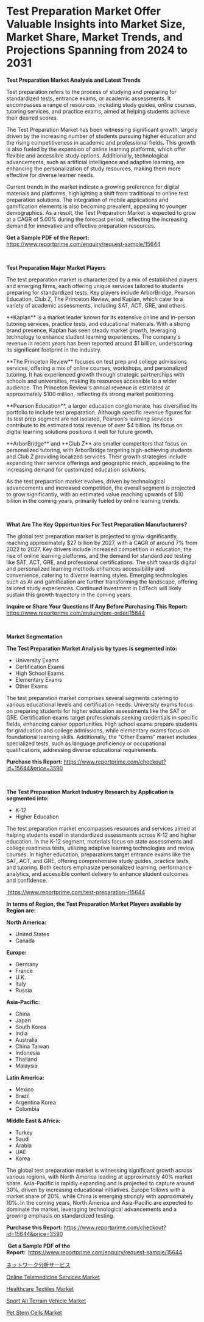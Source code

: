<p><h1>Test Preparation Market Offer Valuable Insights into Market Size, Market Share, Market Trends, and Projections Spanning from 2024 to 2031</h1></p><p><strong>Test Preparation Market Analysis and Latest Trends</strong></p>
<p><p>Test preparation refers to the process of studying and preparing for standardized tests, entrance exams, or academic assessments. It encompasses a range of resources, including study guides, online courses, tutoring services, and practice exams, aimed at helping students achieve their desired scores.</p><p>The Test Preparation Market has been witnessing significant growth, largely driven by the increasing number of students pursuing higher education and the rising competitiveness in academic and professional fields. This growth is also fueled by the expansion of online learning platforms, which offer flexible and accessible study options. Additionally, technological advancements, such as artificial intelligence and adaptive learning, are enhancing the personalization of study resources, making them more effective for diverse learner needs.</p><p>Current trends in the market indicate a growing preference for digital materials and platforms, highlighting a shift from traditional to online test preparation solutions. The integration of mobile applications and gamification elements is also becoming prevalent, appealing to younger demographics. As a result, the Test Preparation Market is expected to grow at a CAGR of 5.00% during the forecast period, reflecting the increasing demand for innovative and effective preparation resources.</p></p>
<p><strong>Get a Sample PDF of the Report:&nbsp;</strong> <a href="https://www.reportprime.com/enquiry/request-sample/15644">https://www.reportprime.com/enquiry/request-sample/15644</a></p>
<p>&nbsp;</p>
<p><strong>Test Preparation Major Market Players</strong></p>
<p><p>The test preparation market is characterized by a mix of established players and emerging firms, each offering unique services tailored to students preparing for standardized tests. Key players include ArborBridge, Pearson Education, Club Z, The Princeton Review, and Kaplan, which cater to a variety of academic assessments, including SAT, ACT, GRE, and others.</p><p>**Kaplan** is a market leader known for its extensive online and in-person tutoring services, practice tests, and educational materials. With a strong brand presence, Kaplan has seen steady market growth, leveraging technology to enhance student learning experiences. The company's revenue in recent years has been reported around $1 billion, underscoring its significant footprint in the industry.</p><p>**The Princeton Review** focuses on test prep and college admissions services, offering a mix of online courses, workshops, and personalized tutoring. It has experienced growth through strategic partnerships with schools and universities, making its resources accessible to a wider audience. The Princeton Review's annual revenue is estimated at approximately $100 million, reflecting its strong market positioning.</p><p>**Pearson Education**, a larger education conglomerate, has diversified its portfolio to include test preparation. Although specific revenue figures for its test prep segment are not isolated, Pearson's learning services contribute to its estimated total revenue of over $4 billion. Its focus on digital learning solutions positions it well for future growth.</p><p>**ArborBridge** and **Club Z** are smaller competitors that focus on personalized tutoring, with ArborBridge targeting high-achieving students and Club Z providing localized services. Their growth strategies include expanding their service offerings and geographic reach, appealing to the increasing demand for customized education solutions.</p><p>As the test preparation market evolves, driven by technological advancements and increased competition, the overall segment is projected to grow significantly, with an estimated value reaching upwards of $10 billion in the coming years, primarily fueled by online learning trends.</p></p>
<p>&nbsp;</p>
<p><strong>What Are The Key Opportunities For Test Preparation Manufacturers?</strong></p>
<p><p>The global test preparation market is projected to grow significantly, reaching approximately $27 billion by 2027, with a CAGR of around 7% from 2022 to 2027. Key drivers include increased competition in education, the rise of online learning platforms, and the demand for standardized testing like SAT, ACT, GRE, and professional certifications. The shift towards digital and personalized learning methods enhances accessibility and convenience, catering to diverse learning styles. Emerging technologies such as AI and gamification are further transforming the landscape, offering tailored study experiences. Continued investment in EdTech will likely sustain this growth trajectory in the coming years.</p></p>
<p><strong>Inquire or Share Your Questions If Any Before Purchasing This Report:</strong> <a href="https://www.reportprime.com/enquiry/pre-order/15644">https://www.reportprime.com/enquiry/pre-order/15644</a></p>
<p>&nbsp;</p>
<p><strong>Market Segmentation</strong></p>
<p><strong>The Test Preparation Market Analysis by types is segmented into:</strong></p>
<p><ul><li>University Exams</li><li>Certification Exams</li><li>High School Exams</li><li>Elementary Exams</li><li>Other Exams</li></ul></p>
<p><p>The test preparation market comprises several segments catering to various educational levels and certification needs. University exams focus on preparing students for higher education assessments like the SAT or GRE. Certification exams target professionals seeking credentials in specific fields, enhancing career opportunities. High school exams prepare students for graduation and college admissions, while elementary exams focus on foundational learning skills. Additionally, the "Other Exams" market includes specialized tests, such as language proficiency or occupational qualifications, addressing diverse educational requirements.</p></p>
<p><strong>Purchase this Report:&nbsp;</strong><a href="https://www.reportprime.com/checkout?id=15644&price=3590">https://www.reportprime.com/checkout?id=15644&price=3590</a></p>
<p>&nbsp;</p>
<p><strong>The Test Preparation Market Industry Research by Application is segmented into:</strong></p>
<p><ul><li>K-12</li><li>Higher Education</li></ul></p>
<p><p>The test preparation market encompasses resources and services aimed at helping students excel in standardized assessments across K-12 and higher education. In the K-12 segment, materials focus on state assessments and college readiness tests, utilizing adaptive learning technologies and review courses. In higher education, preparations target entrance exams like the SAT, ACT, and GRE, offering comprehensive study guides, practice tests, and tutoring. Both sectors emphasize personalized learning, performance analytics, and accessible content delivery to enhance student outcomes and confidence.</p></p>
<p><a href="https://www.reportprime.com/test-preparation-r15644">&nbsp;https://www.reportprime.com/test-preparation-r15644</a></p>
<p><strong>In terms of Region, the Test Preparation Market Players available by Region are:</strong></p>
<p>
    <p> <strong> North America: </strong>
        <ul>
            <li>United States</li>
            <li>Canada</li>
        </ul>
        </p> 
    <p> <strong> Europe: </strong>
        <ul>
            <li>Germany</li>
            <li>France</li>
            <li>U.K.</li>
            <li>Italy</li>
            <li>Russia</li>
        </ul>
        </p> 
    <p> <strong> Asia-Pacific: </strong>
        <ul>
            <li>China</li>
            <li>Japan</li>
            <li>South Korea</li>
            <li>India</li>
            <li>Australia</li>
            <li>China Taiwan</li>
            <li>Indonesia</li>
            <li>Thailand</li>
            <li>Malaysia</li>
        </ul>
        </p> 
    <p> <strong> Latin America: </strong>
        <ul>
            <li>Mexico</li>
            <li>Brazil</li>
            <li>Argentina Korea</li>
            <li>Colombia</li>
        </ul>
        </p> 
    <p> <strong> Middle East & Africa: </strong>
        <ul>
            <li>Turkey</li>
            <li>Saudi</li>
            <li>Arabia</li>
            <li>UAE</li>
            <li>Korea</li>
        </ul>
    </p>
    </p>
<p><p>The global test preparation market is witnessing significant growth across various regions, with North America leading at approximately 40% market share. Asia-Pacific is rapidly expanding and is projected to capture around 30%, driven by increasing educational initiatives. Europe follows with a market share of 20%, while China is emerging strongly with approximately 10%. In the coming years, North America and Asia-Pacific are expected to dominate the market, leveraging technological advancements and a growing emphasis on standardized testing.</p></p>
<p><strong>Purchase this Report: </strong><a href="https://www.reportprime.com/checkout?id=15644&price=3590">https://www.reportprime.com/checkout?id=15644&price=3590</a></p>
<p>&nbsp;<strong>Get a Sample PDF of the Report:&nbsp;&nbsp;</strong><a href="https://www.reportprime.com/enquiry/request-sample/15644">https://www.reportprime.com/enquiry/request-sample/15644</a></p>
<p><strong></strong></p>
<p><p><a href="https://medium.com/@randallrunte2023/network-analytics-service-market-%E3%81%AE%E3%82%B0%E3%83%AD%E3%83%BC%E3%83%90%E3%83%AB%E5%B8%82%E5%A0%B4%E6%A6%82%E8%A6%81%E3%81%AF-%E4%B8%96%E7%95%8C%E3%81%8A%E3%82%88%E3%81%B3%E4%B8%BB%E8%A6%81%E5%B8%82%E5%A0%B4%E3%81%AB%E3%81%8A%E3%81%91%E3%82%8B%E6%A5%AD%E7%95%8C%E3%81%AB%E5%BD%B1%E9%9F%BF%E3%82%92%E4%B8%8E%E3%81%88%E3%82%8B%E4%B8%BB%E8%A6%81%E3%81%AA%E3%83%88%E3%83%AC%E3%83%B3%E3%83%89%E3%81%AB%E3%81%A4%E3%81%84%E3%81%A6-%E7%8B%AC%E8%87%AA%E3%81%AE%E8%A6%96%E7%82%B9%E3%82%92%E6%8F%90%E4%BE%9B%E3%81%97%E3%81%BE%E3%81%99-44fcb7e20642">ネットワーク分析サービス</a></p><p><a href="https://www.linkedin.com/pulse/booming-online-telemedicine-services-market-sector-analysis-t3fpe?trackingId=P%2BEIW67qQ8GLuAiGG4SztA%3D%3D">Online Telemedicine Services Market</a></p><p><a href="https://medium.com/@samantha.welch56767/in-the-healthcare-textiles-market-the-main-focus-is-on-keeping-costs-low-and-getting-the-most-e645ba29e1e8">Healthcare Textiles Market</a></p><p><a href="https://issuu.com/reportprime-2/docs/sport-all-terrain-vehicle-market-si_8e5dcaa3323c4a">Sport All Terrain Vehicle Market</a></p><p><a href="https://www.linkedin.com/pulse/market-insights-global-pet-stem-cells-forecast-innovation-zqthe?trackingId=UpozW%2FCPQ5CybesDTuRaSA%3D%3D">Pet Stem Cells Market</a></p></p>